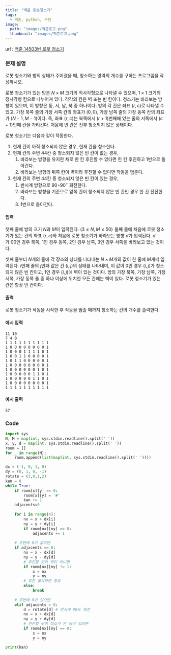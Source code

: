 ```yaml
---
title: "백준 로봇청소기"
tags:
  - 백준, python, 구현
image:
  path: "images/백준로고.png"
  thumbnail: "images/백준로고.png"
---
```


url : [백준 14503번 로봇 청소기](https://www.acmicpc.net/problem/14503)
### 문제 설명
로봇 청소기와 방의 상태가 주어졌을 때, 청소하는 영역의 개수를 구하는 프로그램을 작성하시오.

로봇 청소기가 있는 방은 $N \times M$ 크기의 직사각형으로 나타낼 수 있으며, $1 \times 1$ 크기의 정사각형 칸으로 나누어져 있다. 각각의 칸은 벽 또는 빈 칸이다. 청소기는 바라보는 방향이 있으며, 이 방향은 동, 서, 남, 북 중 하나이다. 방의 각 칸은 좌표 $(r, c)$로 나타낼 수 있고, 가장 북쪽 줄의 가장 서쪽 칸의 좌표가 $(0, 0)$, 가장 남쪽 줄의 가장 동쪽 칸의 좌표가 $(N-1, M-1)$이다. 즉, 좌표 $(r, c)$는 북쪽에서 $(r+1)$번째에 있는 줄의 서쪽에서 $(c+1)$번째 칸을 가리킨다. 처음에 빈 칸은 전부 청소되지 않은 상태이다.

로봇 청소기는 다음과 같이 작동한다.

1.  현재 칸이 아직 청소되지 않은 경우, 현재 칸을 청소한다.
2.  현재 칸의 주변 4$4$칸 중 청소되지 않은 빈 칸이 없는 경우,
    1.  바라보는 방향을 유지한 채로 한 칸 후진할 수 있다면 한 칸 후진하고 1번으로 돌아간다.
    2.  바라보는 방향의 뒤쪽 칸이 벽이라 후진할 수 없다면 작동을 멈춘다.
3.  현재 칸의 주변 4$4$칸 중 청소되지 않은 빈 칸이 있는 경우,
    1.  반시계 방향으로 90∘$90^\circ$ 회전한다.
    2.  바라보는 방향을 기준으로 앞쪽 칸이 청소되지 않은 빈 칸인 경우 한 칸 전진한다.
    3.  1번으로 돌아간다.

#### 입력

첫째 줄에 방의 크기 $N$과 $M$이 입력된다. $(3 \le N, M \le 50)$  둘째 줄에 처음에 로봇 청소기가 있는 칸의 좌표 $(r, c)$와 처음에 로봇 청소기가 바라보는 방향 $d$가 입력된다. $d$가 0$0$인 경우 북쪽, $1$인 경우 동쪽, $2$인 경우 남쪽, $3$인 경우 서쪽을 바라보고 있는 것이다.

셋째 줄부터 $N$개의 줄에 각 장소의 상태를 나타내는 $N \times M$개의 값이 한 줄에 $M$개씩 입력된다. $i$번째 줄의 $j$번째 값은 칸 $(i, j)$의 상태를 나타내며, 이 값이 $0$인 경우 $(i, j)$가 청소되지 않은 빈 칸이고, $1$인 경우 $(i, j)$에 벽이 있는 것이다. 방의 가장 북쪽, 가장 남쪽, 가장 서쪽, 가장 동쪽 줄 중 하나 이상에 위치한 모든 칸에는 벽이 있다. 로봇 청소기가 있는 칸은 항상 빈 칸이다.
#### 출력
로봇 청소기가 작동을 시작한 후 작동을 멈출 때까지 청소하는 칸의 개수를 출력한다.

#### 예시 입력
    11 10
    7 4 0
    1 1 1 1 1 1 1 1 1 1
    1 0 0 0 0 0 0 0 0 1
    1 0 0 0 1 1 1 1 0 1
    1 0 0 1 1 0 0 0 0 1
    1 0 1 1 0 0 0 0 0 1
    1 0 0 0 0 0 0 0 0 1
    1 0 0 0 0 0 0 1 0 1
    1 0 0 0 0 0 1 1 0 1
    1 0 0 0 0 0 1 1 0 1
    1 0 0 0 0 0 0 0 0 1
    1 1 1 1 1 1 1 1 1 1

#### 예시 출력
    57


### Code
```python
import sys
N, M = map(int, sys.stdin.readline().split(' '))
x, y, d = map(int, sys.stdin.readline().split(' '))
room = []
for _ in range(N):
    room.append(list(map(int, sys.stdin.readline().split(' '))))

dx = (-1, 0, 1, 0)
dy = (0, 1, 0, -1)
rotate = (3,0,1,2)
kan = 0
while True:
    if room[x][y] == 0:
        room[x][y] = '#'
        kan += 1
    adjacents=0
    
    for i in range(4): 
        nx = x + dx[i]
        ny = y + dy[i]
        if room[nx][ny] == 0:
            adjacents += 1
            
    # 주변에 0이 없으면
    if adjacents == 0:
        nx = x - dx[d]
        ny = y - dy[d]
        # 후진할 곳이 벽이 아니면
        if room[nx][ny] != 1:
            x = nx
            y = ny
        # 후진 불가하면 종료
        else:
            break
    
    # 주변에 0이 있으면
    elif adjacents > 0:
        d = rotate[d] # 반시계 90도 회전
        nx = x + dx[d]
        ny = y + dy[d]
        # 전진할 곳이 청소가 안 되어 있으면
        if room[nx][ny] == 0:
            x = nx
            y = ny

print(kan)
```